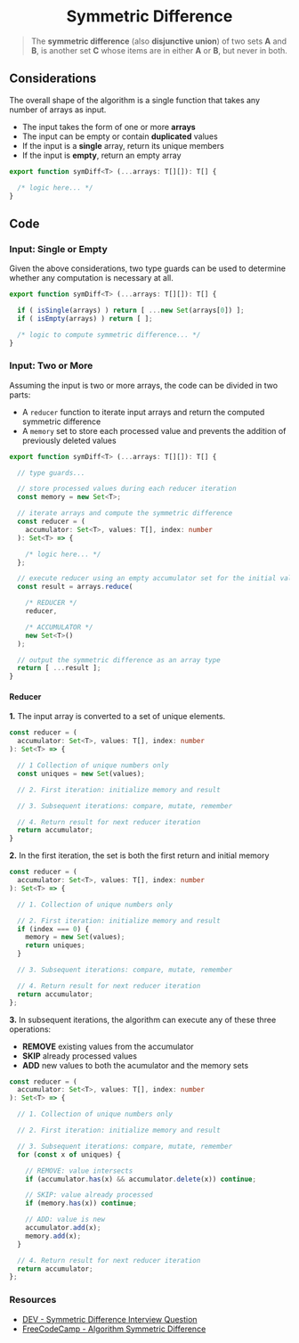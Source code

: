 <h1 align="center">Symmetric Difference</h1>

> The __symmetric difference__ (also __disjunctive union__) of two sets __A__ and __B__, is another set __C__ whose items are in either __A__ or __B__, but never in both.

## Considerations

The overall shape of the algorithm is a single function that takes any number of arrays as input.

- The input takes the form of one or more __arrays__
- The input can be empty or contain __duplicated__ values
- If the input is a __single__ array, return its unique members
- If the input is __empty__, return an empty array

```ts
export function symDiff<T> (...arrays: T[][]): T[] {

  /* logic here... */
}
```


## Code

### Input: Single or Empty

Given the above considerations, two type guards can be used to determine whether any computation is necessary at all.

```ts
export function symDiff<T> (...arrays: T[][]): T[] {

  if ( isSingle(arrays) ) return [ ...new Set(arrays[0]) ];
  if ( isEmpty(arrays) ) return [ ];

  /* logic to compute symmetric difference... */
}
```

### Input: Two or More

Assuming the input is two or more arrays, the code can be divided in two parts:

- A `reducer` function to iterate input arrays and return the computed symmetric difference
- A `memory` set to store each processed value and prevents the addition of previously deleted values

```ts
export function symDiff<T> (...arrays: T[][]): T[] {

  // type guards...

  // store processed values during each reducer iteration
  const memory = new Set<T>;

  // iterate arrays and compute the symmetric difference
  const reducer = (
    accumulator: Set<T>, values: T[], index: number
  ): Set<T> => {

    /* logic here... */
  };

  // execute reducer using an empty accumulator set for the initial value
  const result = arrays.reduce(

    /* REDUCER */
    reducer,

    /* ACCUMULATOR */
    new Set<T>()
  );

  // output the symmetric difference as an array type
  return [ ...result ];
}
```

#### Reducer

__1.__ The input array is converted to a set of unique elements.

```ts
const reducer = (
  accumulator: Set<T>, values: T[], index: number
): Set<T> => {

  // 1 Collection of unique numbers only
  const uniques = new Set(values);

  // 2. First iteration: initialize memory and result

  // 3. Subsequent iterations: compare, mutate, remember

  // 4. Return result for next reducer iteration
  return accumulator;
}
```

__2.__ In the first iteration, the set is both the first return and initial memory

```ts
const reducer = (
  accumulator: Set<T>, values: T[], index: number
): Set<T> => {

  // 1. Collection of unique numbers only

  // 2. First iteration: initialize memory and result
  if (index === 0) {
    memory = new Set(values);
    return uniques;
  }

  // 3. Subsequent iterations: compare, mutate, remember

  // 4. Return result for next reducer iteration
  return accumulator;
};
```

__3.__ In subsequent iterations, the algorithm can execute any of these three operations:

- __REMOVE__ existing values from the accumulator
- __SKIP__ already processed values
- __ADD__ new values to both the acumulator and the memory sets

```ts
const reducer = (
  accumulator: Set<T>, values: T[], index: number
): Set<T> => {

  // 1. Collection of unique numbers only

  // 2. First iteration: initialize memory and result

  // 3. Subsequent iterations: compare, mutate, remember
  for (const x of uniques) {

    // REMOVE: value intersects
    if (accumulator.has(x) && accumulator.delete(x)) continue;

    // SKIP: value already processed
    if (memory.has(x)) continue;

    // ADD: value is new
    accumulator.add(x);
    memory.add(x);
  }

  // 4. Return result for next reducer iteration
  return accumulator;
};
```

### Resources

- [DEV - Symmetric Difference Interview Question](https://dev.to/nas5w/exploring-the-symmetric-difference-interview-question-3bg5)
- [FreeCodeCamp - Algorithm Symmetric Difference](https://github.com/ashish9342/FreeCodeCamp/wiki/Algorithm-Symmetric-Difference)